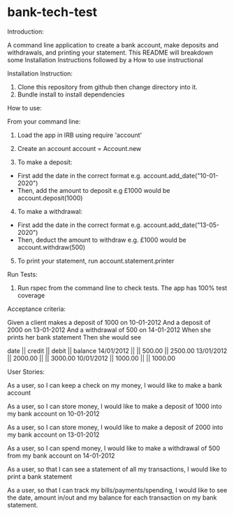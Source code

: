# bank-tech-test

Introduction:

A command line application to create a bank account, make deposits and withdrawals, and printing your statement. This README will breakdown some Installation Instructions followed by a How to use instructional

Installation Instruction:

1. Clone this repository from github then change directory into it.
2. Bundle install to install dependencies

How to use:

  From your command line:
1. Load the app in IRB using require 'account'
2. Create an account account = Account.new

3. To make a deposit: 
 - First add the date in the correct format e.g. account.add_date("10-01-2020")
 - Then, add the amount to deposit e.g £1000 would be account.deposit(1000)

4. To make a withdrawal:
 - First add the date in the correct format e.g. account.add_date("13-05-2020")
 - Then, deduct the amount to withdraw e.g. £1000 would be account.withdraw(500)

5. To print your statement, run account.statement.printer

Run Tests:

1. Run rspec from the command line to check tests. The app has 100% test coverage



Acceptance criteria:

Given a client makes a deposit of 1000 on 10-01-2012
And a deposit of 2000 on 13-01-2012
And a withdrawal of 500 on 14-01-2012
When she prints her bank statement
Then she would see

date || credit || debit || balance
14/01/2012 || || 500.00 || 2500.00
13/01/2012 || 2000.00 || || 3000.00
10/01/2012 || 1000.00 || || 1000.00

User Stories:

As a user, 
so I can keep a check on my money,
I would like to make a bank account

As a user, 
so I can store money,
I would like to make a deposit of 1000 into my bank account on 10-01-2012

As a user, 
so I can store money,
I would like to make a deposit of 2000 into my bank account on 13-01-2012

As a user, 
so I can spend money,
I would like to make a withdrawal of 500 from my bank account on 14-01-2012

As a user, 
so that I can see a statement of all my transactions,
I would like to print a bank statement

As a user, 
so that I can track my bills/payments/spending,
I would like to see the date, amount in/out and my balance for each transaction on my bank statement.


